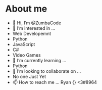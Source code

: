   # About me

- 👋 Hi, I’m @ZumbaCode
- 👀 I’m interested in ...
- Web Developemnt
- Python
- JavaScript
- C#
- Video Games
- 🌱 I’m currently learning ...
- Python
- 💞️ I’m looking to collaborate on ...
- No one Just Yet
- 📫 How to reach me ...
  Ryan {} <3#8964
<!---
ZumbaCode/ZumbaCode is a ✨ special ✨ repository because its `README.md` (this file) appears on your GitHub profile.
You can click the Preview link to take a look at your changes.
--->
